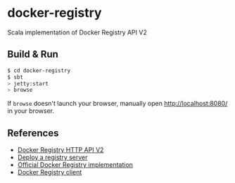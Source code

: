 # docker-registry

Scala implementation of Docker Registry API V2

## Build & Run

```sh
$ cd docker-registry
$ sbt
> jetty:start
> browse
```

If `browse` doesn't launch your browser, manually open [http://localhost:8080/](http://localhost:8080/) in your browser.

## References

- [Docker Registry HTTP API V2](https://docs.docker.com/registry/spec/api/)
- [Deploy a registry server](https://docs.docker.com/registry/deploying/)
- [Official Docker Registry implementation](https://github.com/docker/docker-ce/tree/master/components/engine/registry)
- [Docker Registry client](https://github.com/heroku/docker-registry-client)
